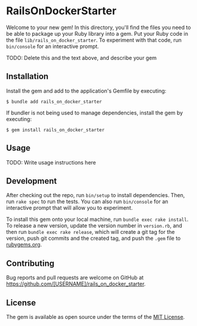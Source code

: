 # RailsOnDockerStarter

Welcome to your new gem! In this directory, you'll find the files you need to be able to package up your Ruby library into a gem. Put your Ruby code in the file `lib/rails_on_docker_starter`. To experiment with that code, run `bin/console` for an interactive prompt.

TODO: Delete this and the text above, and describe your gem

## Installation

Install the gem and add to the application's Gemfile by executing:

    $ bundle add rails_on_docker_starter

If bundler is not being used to manage dependencies, install the gem by executing:

    $ gem install rails_on_docker_starter

## Usage

TODO: Write usage instructions here

## Development

After checking out the repo, run `bin/setup` to install dependencies. Then, run `rake spec` to run the tests. You can also run `bin/console` for an interactive prompt that will allow you to experiment.

To install this gem onto your local machine, run `bundle exec rake install`. To release a new version, update the version number in `version.rb`, and then run `bundle exec rake release`, which will create a git tag for the version, push git commits and the created tag, and push the `.gem` file to [rubygems.org](https://rubygems.org).

## Contributing

Bug reports and pull requests are welcome on GitHub at https://github.com/[USERNAME]/rails_on_docker_starter.

## License

The gem is available as open source under the terms of the [MIT License](https://opensource.org/licenses/MIT).
